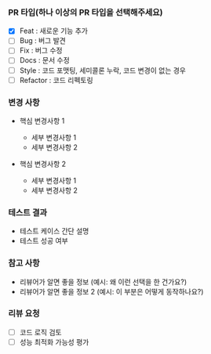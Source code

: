 ### PR 타입(하나 이상의 PR 타입을 선택해주세요)
- [x] Feat : 새로운 기능 추가
- [ ] Bug : 버그 발견
- [ ] Fix : 버그 수정
- [ ] Docs : 문서 수정
- [ ] Style : 코드 포맷팅, 세미콜론 누락, 코드 변경이 없는 경우
- [ ] Refactor : 코드 리펙토링

### 변경 사항
- 핵심 변경사항 1
  - 세부 변경사항 1
  - 세부 변경사항 2

- 핵심 변경사항 2
  - 세부 변경사항 1
  - 세부 변경사항 2

### 테스트 결과
- 테스트 케이스 간단 설명
- 테스트 성공 여부

### 참고 사항
- 리뷰어가 알면 좋을 정보 (예시: 왜 이런 선택을 한 건가요?)
- 리뷰어가 알면 좋을 정보 2 (예시: 이 부분은 어떻게 동작하나요?)

### 리뷰 요청
- [ ] 코드 로직 검토
- [ ] 성능 최적화 가능성 평가
